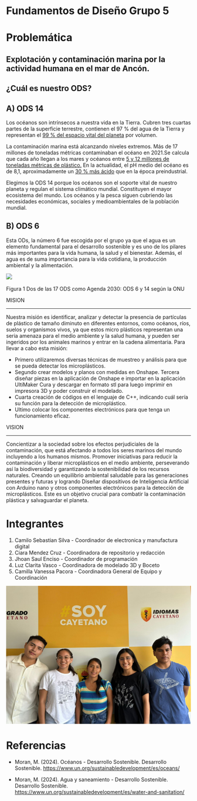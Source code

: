 
# Fundamentos de Diseño Grupo 5
# Problemática
## Explotación y contaminación marina por la actividad humana en el mar de Ancón.
## ¿Cuál es nuestro ODS?
## A) ODS 14
Los océanos son intrínsecos a nuestra vida en la Tierra. Cubren tres cuartas partes de la superficie terrestre, contienen el 97 % del agua de la Tierra y representan el [99 % del espacio vital del planeta](https://www.un.org/sustainabledevelopment/es/oceans/) por volumen.

La contaminación marina está alcanzando niveles extremos. Más de 17 millones de toneladas métricas contaminaban el océano en 2021.Se calcula que cada año llegan a los mares y océanos entre [5 y 12 millones de toneladas métricas de plástico.](https://www.un.org/sustainabledevelopment/es/oceans/) En la actualidad, el pH medio del océano es de 8,1, aproximadamente un [30 % más ácido](https://www.un.org/sustainabledevelopment/es/oceans/)  que en la época preindustrial.

Elegimos la ODS 14 porque los océanos son el soporte vital de nuestro planeta y regulan el sistema climático mundial. Constituyen el mayor ecosistema del mundo.
Los océanos y la pesca siguen cubriendo las necesidades económicas, sociales y medioambientales de la población mundial.

## B) ODS 6
Esta ODs, la número 6 fue escogida por el grupo ya que el agua es un elemento fundamental para el desarrollo sostenible y es uno de los pilares más importantes para la vida humana, la salud y el bienestar. Además, el agua es de suma importancia para la vida cotidiana, la producción ambiental y la alimentación.





![](https://github.com/SebastianSilvaSC/Fundamento-Grupo_5/blob/main/Proyecto/Imagenes/1_ODS.jpg)

Figura 1 Dos de las 17 ODS como Agenda 2030: ODS 6 y 14 según la ONU 

MISION
____________________________________________________________________________________________________________________________________________________________________________
Nuestra misión es identificar, analizar y detectar la presencia de partículas de plástico de tamaño diminuto en diferentes entornos, como océanos, ríos, suelos y organismos vivos, ya que estos micro plásticos representan una seria amenaza para el medio ambiente y la salud humana, y pueden ser ingeridos por los animales marinos y entrar en la cadena alimentaria.
Para llevar a cabo esta misión:
-	Primero utilizaremos diversas técnicas de muestreo y análisis para que se pueda detectar los microplásticos.
-	Segundo crear modelos y planos con medidas en Onshape.
Tercera diseñar piezas en la aplicación de Onshape e importar en la aplicación UltiMaker Cura y descargar en formato stl para luego imprimir en impresora 3D y poder construir el modelado.
-	Cuarta creación de códigos en el lenguaje de C++, indicando cuál sería su función para la detección de microplástico.
-	Ultimo colocar los componentes electrónicos para que tenga un funcionamiento eficaz.

VISION
___________________________________________________________________________________________________________________________________________________________________________
Concientizar a la sociedad sobre los efectos perjudiciales de la contaminación, que está afectando a todos los seres marinos del mundo incluyendo a los humanos mismos. Promover iniciativas para reducir la contaminación y liberar microplásticos en el medio ambiente, perseverando así la biodiversidad y garantizando la sostenibilidad de los recursos naturales. Creando un equilibrio ambiental saludable para las generaciones presentes y futuras y logrando Diseñar dispositivos de Inteligencia Artificial con Arduino nano y otros componentes electrónicos para la detección de microplásticos. Este es un objetivo crucial para combatir la contaminación plástica y salvaguardar el planeta.


# Integrantes
  1. Camilo Sebastian Silva - Coordinador de electronica y manufactura digital
  2. Ciara Mendez Cruz - Coordinadora de repositorio y redacción
  3. Jhoan Saul Enciso - Coordinador de programación
  4. Luz Clarita Vasco - Coordinadora de modelado 3D y Boceto
  5. Camilla Vanessa Pacora - Coordinadora General de Equipo y Coordinación


![](https://github.com/Kato7w7/Fundamento-Grupo_5/blob/main/FdD/Imagenes/1_Sobre_nosotros/GRUPO.jpeg)

# Referencias
- Moran, M. (2024). Océanos - Desarrollo Sostenible. Desarrollo Sostenible. https://www.un.org/sustainabledevelopment/es/oceans/
  
- Moran, M. (2024). Agua y saneamiento - Desarrollo Sostenible. Desarrollo Sostenible. https://www.un.org/sustainabledevelopment/es/water-and-sanitation/

‌

‌


